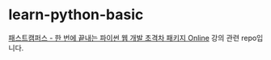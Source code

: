 # learn-python-basic
[패스트캠퍼스 - 한 번에 끝내는 파이썬 웹 개발 초격차 패키지 Online](https://fastcampus.co.kr/dev_online_pyweb) 강의 관련 repo입니다.
